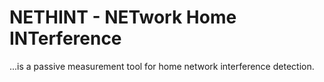 # NETHINT - NETwork Home INTerference
...is a passive measurement tool for home network interference detection.
